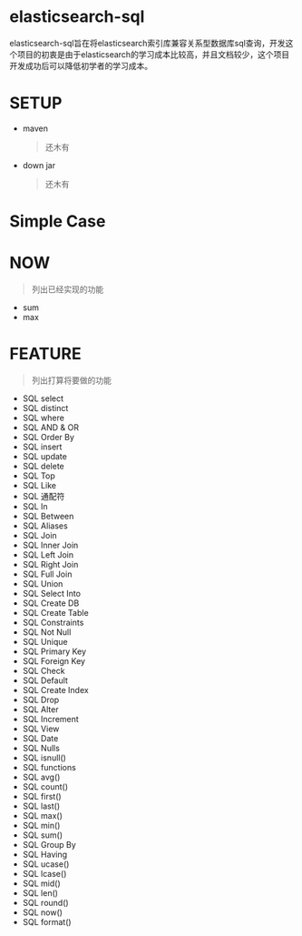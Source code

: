 elasticsearch-sql
=================

elasticsearch-sql旨在将elasticsearch索引库兼容关系型数据库sql查询，开发这个项目的初衷是由于elasticsearch的学习成本比较高，并且文档较少，这个项目开发成功后可以降低初学者的学习成本。


# SETUP 

* maven
  > 还木有
* down jar
  > 还木有

# Simple Case


# NOW
> 列出已经实现的功能

* sum
* max

# FEATURE
> 列出打算将要做的功能
*  SQL select
*  SQL distinct
*  SQL where
*  SQL AND & OR
*  SQL Order By
*  SQL insert
*  SQL update
*  SQL delete
*  SQL Top
*  SQL Like
*  SQL 通配符
*  SQL In
*  SQL Between
*  SQL Aliases
*  SQL Join
*  SQL Inner Join
*  SQL Left Join
*  SQL Right Join
*  SQL Full Join
*  SQL Union
*  SQL Select Into
*  SQL Create DB
*  SQL Create Table
*  SQL Constraints
*  SQL Not Null
*  SQL Unique
*  SQL Primary Key
*  SQL Foreign Key
*  SQL Check
*  SQL Default
*  SQL Create Index
*  SQL Drop
*  SQL Alter
*  SQL Increment
*  SQL View
*  SQL Date
*  SQL Nulls
*  SQL isnull()
*  SQL functions
*  SQL avg()
*  SQL count()
*  SQL first()
*  SQL last()
*  SQL max()
*  SQL min()
*  SQL sum()
*  SQL Group By
*  SQL Having
*  SQL ucase()
*  SQL lcase()
*  SQL mid()
*  SQL len()
*  SQL round()
*  SQL now()
*  SQL format()
